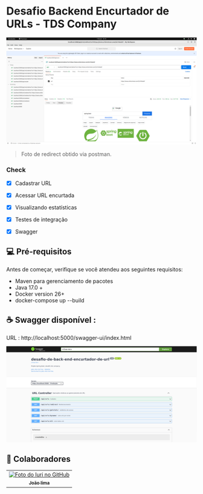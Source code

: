 # Desafio Backend Encurtador de URLs - TDS Company 

<img src="redirect.png" alt="Exemplo imagem">

> Foto de redirect obtido via postman.

### Check

- [x] Cadastrar URL
- [x] Acessar URL encurtada
- [x] Visualizando estatísticas
- [x] Testes de integração
- [x] Swagger


## 💻 Pré-requisitos

Antes de começar, verifique se você atendeu aos seguintes requisitos:

- Maven para gerenciamento de pacotes
- Java 17.0 +
- Docker version 26+
- docker-compose up --build

## ☕  Swagger disponível :

URL : http://localhost:5000/swagger-ui/index.html

![alt text](image.png)

## 🤝 Colaboradores

<table>
  <tr>
    <td align="center">
      <a href="https://www.linkedin.com/in/jo%C3%A3o-vitor-de-lima-74441b1b1/" title="Linkedin">
        <img src="https://avatars.githubusercontent.com/u/107968321?v=4" width="100px;" alt="Foto do Iuri no GitHub"/><br>
        <sub>
          <b>João lima</b>
        </sub>
      </a>
    </td>
  </tr>
</table>